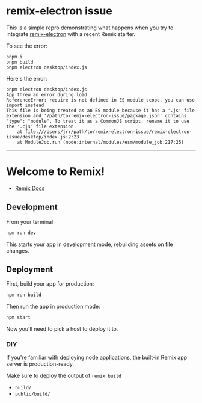 # remix-electron issue

This is a simple repro demonstrating what happens when you try to integrate [remix-electron](https://github.com/itsMapleLeaf/remix-electron/) with a recent Remix starter.

To see the error:

```
pnpm i
pnpm build
pnpm electron desktop/index.js
```

Here's the error:

```
pnpm electron desktop/index.js
App threw an error during load
ReferenceError: require is not defined in ES module scope, you can use import instead
This file is being treated as an ES module because it has a '.js' file extension and '/path/to/remix-electron-issue/package.json' contains "type": "module". To treat it as a CommonJS script, rename it to use the '.cjs' file extension.
    at file:///Users/jrr/path/to/remix-electron-issue/remix-electron-issue/desktop/index.js:2:23
    at ModuleJob.run (node:internal/modules/esm/module_job:217:25)
```

---

# Welcome to Remix!

- [Remix Docs](https://remix.run/docs)

## Development

From your terminal:

```sh
npm run dev
```

This starts your app in development mode, rebuilding assets on file changes.

## Deployment

First, build your app for production:

```sh
npm run build
```

Then run the app in production mode:

```sh
npm start
```

Now you'll need to pick a host to deploy it to.

### DIY

If you're familiar with deploying node applications, the built-in Remix app server is production-ready.

Make sure to deploy the output of `remix build`

- `build/`
- `public/build/`
